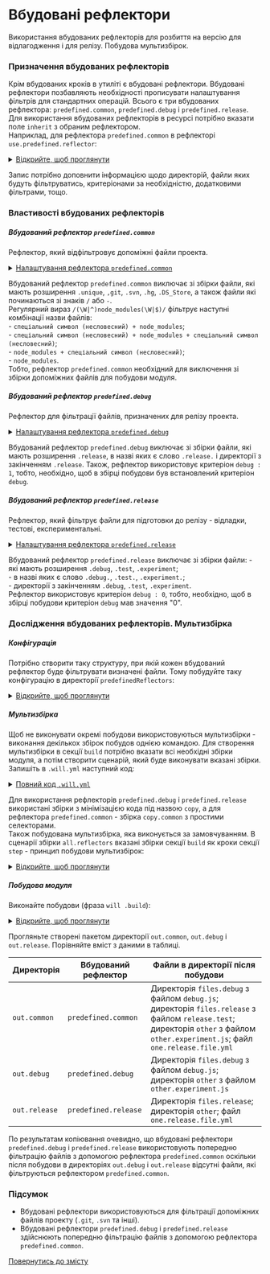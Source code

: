 # Вбудовані рефлектори  

Використання вбудованих рефлекторів для розбиття на версію для відлагодження і для релізу. Побудова мультизбірок.

### Призначення вбудованих рефлекторів
Крім вбудованих кроків в утиліті є вбудовані рефлектори. Вбудовані рефлектори позбавляють необхідності прописувати налаштування фільтрів для стандартних операцій. Всього є три вбудованих рефлектора: `predefined.common`, `predefined.debug` i `predefined.release`.  
Для використання вбудованих рефлекторів в ресурсі потрібно вказати поле `inherit` з обраним рефлектором.  
Наприклад, для рефлектора `predefined.common` в рефлекторі `use.predefined.reflector`:  

<details>
  <summary><u>Відкрийте, щоб проглянути</u></summary>

```yaml
reflector :

    use.predefined.reflector :
        inherit : predefined.common

```

</details>

Запис потрібно доповнити інформацією щодо директорій, файли яких будуть фільтруватись, критеріонами за необхідністю, додатковими фільтрами, тощо.  

### Властивості вбудованих рефлекторів
##### Вбудований рефлектор `predefined.common`  
Рефлектор, який відфільтровує допоміжні файли проекта.   

<details>
  <summary><u>Налаштування рефлектора <code>predefined.common</code></u></summary>

```yaml
    src :
      maskAll :
        excludeAny :
          - !!js/regex '/(\W|^)node_modules(\W|$)/'
          - !!js/regex '/\.unique$/'
          - !!js/regex '/\.git$/'
          - !!js/regex '/\.svn$/'
          - !!js/regex '/\.hg$/'
          - !!js/regex '/\.DS_Store$/'
          - !!js/regex '/(^|\/)-/'

```

</details>


Вбудований рефлектор `predefined.common` виключає зі збірки файли, які мають розширення `.unique`, `,git`, `.svn`, `.hg`, `.DS_Store`, а також файли які починаються зі знаків `/` або `-`.  
Регулярний вираз `/(\W|^)node_modules(\W|$)/` фільтрує наступні комбінації назви файлів:   
\- `спеціальний символ (несловесний) + node_modules`;  
\- `спеціальний символ (несловесний) + node_modules + спеціальний символ (несловесний)`;  
\- `node_modules + спеціальний символ (несловесний)`;  
\- `node_modules`.  
Тобто, рефлектор `predefined.common` необхідний для виключення зі збірки допоміжних файлів для побудови модуля.  

##### Вбудований рефлектор `predefined.debug`
Рефлектор для фільтрації файлів, призначених для релізу проекта.   

<details>
  <summary><u>Налаштування рефлектора <code>predefined.debug</code></u></summary>

```yaml
     src :
       maskAll :
         excludeAny :
           - !!js/regex '/\.release($|\.|\/)/i'
     criterion :
       debug : 1

```

</details>


Вбудований рефлектор `predefined.debug` виключає зі збірки файли, які мають розширення `.release`, в назві яких є слово `.release.` і директорії з закінченням `.release`. Також, рефлектор використовує критеріон `debug : 1`, тобто, необхідно, щоб в збірці побудови був встановлений критеріон `debug`.  

##### Вбудований рефлектор `predefined.release`  
Рефлектор, який фільтрує файли для підготовки до релізу - відладки, тестові, експериментальні.   

<details>
  <summary><u>Налаштування рефлектора <code>predefined.release</code></u></summary>

```yaml
     src :
       maskAll :
         excludeAny :
           - !!js/regex '/\.debug($|\.|\/)/i'
           - !!js/regex '/\.test($|\.|\/)/i'
           - !!js/regex '/\.experiment($|\.|\/)/i'
     criterion :
       debug : 0

```

</details>


Вбудований рефлектор `predefined.release` виключає зі збірки файли:
\- які мають розширення `.debug`, `.test`, `.experiment`;  
\- в назві яких є слово `.debug.`, `.test.`, `.experiment.`;  
\- директорії з закінченням `.debug`, `.test`, `.experiment`.   
Рефлектор використовує критеріон `debug : 0`, тобто, необхідно, щоб в збірці побудови критеріон `debug` мав значення "0".  

### Дослідження вбудованих рефлекторів. Мультизбірка
##### Конфігурація
Потрібно створити таку структуру, при якій кожен вбудований рефлектор буде фільтрувати визначені файли. Тому побудуйте таку конфігурацію в директорії `predefinedReflectors`:  

<details>
  <summary><u>Відкрийте, щоб проглянути</u></summary>

```
predefinedReflectors
        ├── proto
        │     ├── files.debug
        │     │     ├── debug.DS_Store
        │     │     └── debug.js
        │     ├── files.release
        │     │     └── release.test
        │     ├── node_modules              #  directory    
        │     ├── other
        │     │     └── other.experiment
        │     ├── -files.yml
        │     └── one.release.file.yml
        │
        └── .will.yml       

```

</details>

##### Мультизбірка  
Щоб не виконувати окремі побудови використовуються мультизбірки - виконання декількох збірок побудов однією командою. Для створення мультизбірки в секції `build` потрібно вказати всі необхідні збірки модуля, а потім створити сценарій, який буде виконувати вказані збірки.   
Запишіть в `.will.yml` наступний код:  

<details>
  <summary><u>Повний код <code>.will.yml</code></u></summary>

```yaml
about :
  name : predefinedReflectors
  description : "To use predefined reflectors"
  version : 0.0.1

path :

  out.debug :
    path : out.debug
    criterion :
      debug : 1

  out.release :
    path : out.release
    criterion :
      debug : 0

reflector :

  reflect.project:
    inherit: predefined.*
    src:
      filePath:
        proto : 1
    dst:
      filePath: path::out.*=1
    criterion :
      debug : [ 0,1 ]

  reflect.copy.common:
    inherit: predefined.common
    src:
      filePath:
        proto : 1
    dst:
      filePath: out.common

step :

  reflect.project :
    inherit : predefined.reflect
    reflector : reflect.project*=1
    criterion :
      debug : [ 0,1 ]

  reflect.copy.common :
    inherit : predefined.reflect
    reflector : reflect.copy.common

build :

  copy :
    criterion :
      debug : [ 0,1 ]
    steps :
      - reflect.project*=1

  copy.common :
    steps :
      - reflect.copy.common

  all.reflectors :
    criterion :
      default : 1
    steps :
      - build::copy.
      - build::copy.debug
      - build::copy.common

```

</details>

Для використання рефлекторів `predefined.debug` i `predefined.release` використані збірки з мінімізацією кода під назвою `copy`, а для рефлектора `predefined.common` - збірка `copy.common` з простими селекторами.    
Також побудована мультизбірка, яка виконується за замовчуванням. В сценарії збірки `all.reflectors` вказані збірки секції `build` як кроки секції `step` - принцип побудови мультизбірок:  

<details>
  <summary><u>Відкрийте, щоб проглянути</u></summary>

```yaml
  all.reflectors :
    criterion :
      default : 1
    steps :
      - build::copy.
      - build::copy.debug
      - build::copy.common

```

</details>

##### Побудова модуля
Виконайте побудови (фраза `will .build`):

<details>
  <summary><u>Відкрийте, щоб проглянути</u></summary>

```
[user@user ~]$ will .build
...
  Building all
   + reflect.project. reflected 4 files /path_to_file/ : out.release <- proto in 0.343s
   + reflect.project.debug reflected 5 files /path_to_file/ : out.debug <- proto in 0.305s
   + reflect.copy.common reflected 8 files /path_to_file/ : out.common <- proto in 0.273s
  Built all in 1.078s

```

<p>Структура модуля після побудови</p>

```
predefinedReflectors
        ├── out.common
        │     ├── ... (look at the table)
        ├── out.debug
        │     ├── ... (look at the table)
        ├── out.release
        │     ├── ... (look at the table)
        ├── proto
        │     ├── ... (start configuration)
        │
        └── .will.yml       

```

</details>


Прогляньте створені пакетом директорії `out.common`, `out.debug` i `out.release`. Порівняйте вміст з даними в таблиці.

| Директорія    | Вбудований рефлектор | Файли в директорії після побудови |
|---------------|----------------------|-----------------------------------|
| `out.common`  | `predefined.common`  | Директорія `files.debug` з файлом `debug.js`; директорія `files.release` з файлом `release.test`; директорія `other` з файлом `other.experiment.js`; файл `one.release.file.yml` |
| `out.debug`   | `predefined.debug`   | Директорія `files.debug` з файлом `debug.js`; директорія `other` з файлом `other.experiment.js`        |
| `out.release` | `predefined.release` | Директорія `files.release`; директорія `other`; файл `one.release.file.yml` |

По результатам копіювання очевидно, що вбудовані рефлектори `predefined.debug` i `predefined.release` використовують попередню фільтрацію файлів з допомогою рефлектора `predefined.common` оскільки після побудови в директоріях  `out.debug` і `out.release` відсутні файли, які фільтруються рефлектором `predefined.common`.

### Підсумок  
- Вбудовані рефлектори використовуються для фільтрації допоміжних файлів проекту (`.git`, `.svn` та інші).  
- Вбудовані рефлектори `predefined.debug` i `predefined.release` здійснюють попередню фільтрацію файлів з допомогою рефлектора `predefined.common`.

[Повернутись до змісту](../README.md#tutorials)
